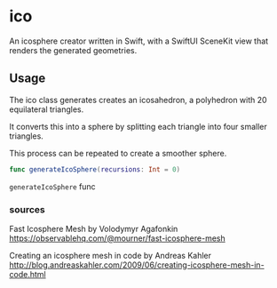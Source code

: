 # ico

An icosphere creator written in Swift, with a SwiftUI SceneKit view that renders the generated geometries.

## Usage

The ico class generates creates an icosahedron, a  polyhedron with 20 equilateral triangles.

It converts this into a sphere by splitting each triangle into four smaller triangles. 

This process can be repeated to create a smoother sphere.

```swift
func generateIcoSphere(recursions: Int = 0) 
```

```generateIcoSphere``` func 




### sources

Fast Icosphere Mesh by Volodymyr Agafonkin
https://observablehq.com/@mourner/fast-icosphere-mesh

Creating an icosphere mesh in code by Andreas Kahler
http://blog.andreaskahler.com/2009/06/creating-icosphere-mesh-in-code.html
